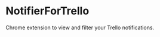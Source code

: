 NotifierForTrello
=================

Chrome extension to view and filter your Trello notifications.
